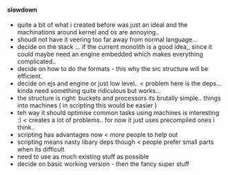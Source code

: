 #### slowdown 
- quite a bit of what i created before was just an ideal and the machinations around kernel and os are annoying.. 
- shoudl not have it veering too far away from normal language...
- decide on the stack ... if the current monolith is a good idea,, since it could maybe need an engine embedded which makes everything complicated.. 
- decide on how to do the formats - this why the src structure will be efficient. 
- decide on ejs and engine or just low level.. < problem here is the deps... kinda need something quite ridiculous but works... 
- the structure is right: buckets and processors its brutally simple.. things into machines ( in scripting this would be easier ) 
- teh way it should optimise common tasks using machines is interesting :) < creates a lot of problems..  for now it just uses precompiled ones i think.. 
- scripting has advantages now < more people to help out
- scripting means nasty libary deps though < people prefer small parts when its difficult
- need to use as much existing stuff as possible
- decide on basic working version - then the fancy super stuff
